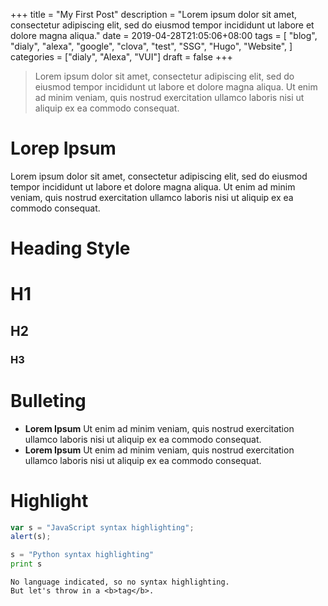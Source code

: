 +++
title = "My First Post"
description = "Lorem ipsum dolor sit amet, consectetur adipiscing elit, sed do eiusmod tempor incididunt ut labore et dolore magna aliqua."
date = 2019-04-28T21:05:06+08:00
tags = [
    "blog",
    "dialy",
    "alexa",
    "google",
    "clova",
    "test",
    "SSG",
    "Hugo",
    "Website",
]
categories = ["dialy", "Alexa", "VUI"]
draft = false
+++

>Lorem ipsum dolor sit amet, consectetur adipiscing elit, sed do eiusmod tempor incididunt ut labore et dolore magna aliqua. Ut enim ad minim veniam, quis nostrud exercitation ullamco laboris nisi ut aliquip ex ea commodo consequat.

# Lorep Ipsum
Lorem ipsum dolor sit amet, consectetur adipiscing elit, sed do eiusmod tempor incididunt ut labore et dolore magna aliqua. Ut enim ad minim veniam, quis nostrud exercitation ullamco laboris nisi ut aliquip ex ea commodo consequat.

# Heading Style
# H1
## H2
### H3

# Bulleting
* **Lorem Ipsum**
Ut enim ad minim veniam, quis nostrud exercitation ullamco laboris nisi ut aliquip ex ea commodo consequat.
* **Lorem Ipsum**
Ut enim ad minim veniam, quis nostrud exercitation ullamco laboris nisi ut aliquip ex ea commodo consequat.

# Highlight
```javascript
var s = "JavaScript syntax highlighting";
alert(s);
```

```python
s = "Python syntax highlighting"
print s
```

```
No language indicated, so no syntax highlighting.
But let's throw in a <b>tag</b>.
```
